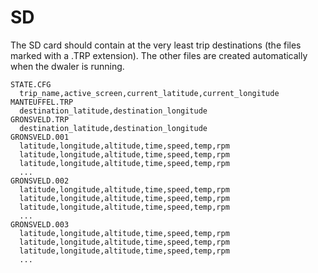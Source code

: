 # SD

The SD card should contain at the very least trip destinations (the files marked with a .TRP extension).
The other files are created automatically when the dwaler is running.

```
STATE.CFG
  trip_name,active_screen,current_latitude,current_longitude
MANTEUFFEL.TRP
  destination_latitude,destination_longitude
GRONSVELD.TRP
  destination_latitude,destination_longitude
GRONSVELD.001
  latitude,longitude,altitude,time,speed,temp,rpm
  latitude,longitude,altitude,time,speed,temp,rpm
  latitude,longitude,altitude,time,speed,temp,rpm
  ...
GRONSVELD.002
  latitude,longitude,altitude,time,speed,temp,rpm
  latitude,longitude,altitude,time,speed,temp,rpm
  latitude,longitude,altitude,time,speed,temp,rpm
  ...
GRONSVELD.003
  latitude,longitude,altitude,time,speed,temp,rpm
  latitude,longitude,altitude,time,speed,temp,rpm
  latitude,longitude,altitude,time,speed,temp,rpm
  ...
```
